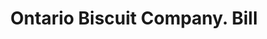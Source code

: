 ---
doi: 10.7916/D8CR75G1
date_other: '1900'
date_other_textual: 1900-1909
form: printed ephemera
genre:
- Invoices
name:
- Ontario Biscuit Company
object_in_context_url: https://biggert.cul.columbia.edu/items/view/ave_biggert_00903
subject_hierarchical_geographic:
- Buffalo, New York, United States
subject_name:
- Ontario Biscuit Company
title: Ontario Biscuit Company. Bill
sort_title: Ontario Biscuit Company. Bill
call_number: ave_biggert_00903
coordinates:
- 42.90472222222222,-78.84944444444444
pid: ave_biggert_00903
identifiers: ave_biggert_00903
thumbnail: https://derivativo-2.library.columbia.edu/iiif/2/ldpd:345887/full/!256,256/0/native.jpg
permalink: /biggert/ave_biggert_00903/
layout: iiif-image-page
---